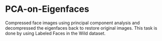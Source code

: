 # PCA-on-Eigenfaces

Compressed face images using principal component analysis and decompressed the eigenfaces back to restore original images. 
This task is done by using Labeled Faces in the Wild dataset.
